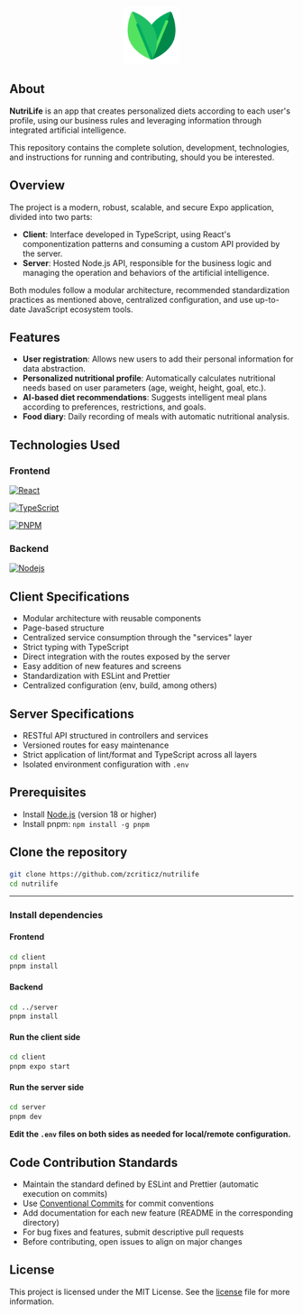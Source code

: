 <div align="center">
  <img src="../client/src/assets/commons/icon.png" alt="NutriLife" width="100" />
</div>

## About

**NutriLife** is an app that creates personalized diets according to each user's profile, using our business rules and leveraging information through integrated artificial intelligence.

This repository contains the complete solution, development, technologies, and instructions for running and contributing, should you be interested.

## Overview

The project is a modern, robust, scalable, and secure Expo application, divided into two parts:

- **Client**: Interface developed in TypeScript, using React's componentization patterns and consuming a custom API provided by the server.
- **Server**: Hosted Node.js API, responsible for the business logic and managing the operation and behaviors of the artificial intelligence.

Both modules follow a modular architecture, recommended standardization practices as mentioned above, centralized configuration, and use up-to-date JavaScript ecosystem tools.

## Features

- **User registration**: Allows new users to add their personal information for data abstraction.
- **Personalized nutritional profile**: Automatically calculates nutritional needs based on user parameters (age, weight, height, goal, etc.).
- **AI-based diet recommendations**: Suggests intelligent meal plans according to preferences, restrictions, and goals.
- **Food diary**: Daily recording of meals with automatic nutritional analysis.

## Technologies Used

### Frontend

[![React](https://img.shields.io/badge/React-20232A?style=for-the-badge&logo=react&logoColor=61DAFB)](https://reactjs.org/)

[![TypeScript](https://img.shields.io/badge/TypeScript-007ACC?style=for-the-badge&logo=typescript&logoColor=white)](https://www.typescriptlang.org/)

[![PNPM](https://img.shields.io/badge/pnpm-22272E?style=for-the-badge&logo=pnpm&logoColor=F69220)](https://pnpm.io/)

### Backend

[![Nodejs](https://img.shields.io/badge/Node.js-43853D?style=for-the-badge&logo=node.js&logoColor=white)](https://nodejs.org/en)

## Client Specifications

- Modular architecture with reusable components
- Page-based structure
- Centralized service consumption through the "services" layer
- Strict typing with TypeScript
- Direct integration with the routes exposed by the server
- Easy addition of new features and screens
- Standardization with ESLint and Prettier
- Centralized configuration (env, build, among others)

## Server Specifications

- RESTful API structured in controllers and services
- Versioned routes for easy maintenance
- Strict application of lint/format and TypeScript across all layers
- Isolated environment configuration with `.env`

## Prerequisites

- Install [Node.js](https://nodejs.org/en) (version 18 or higher)
- Install pnpm: `npm install -g pnpm`

## Clone the repository

```sh
git clone https://github.com/zcriticz/nutrilife
cd nutrilife
```

---

### Install dependencies

#### Frontend

```sh
cd client
pnpm install
```

#### Backend

```sh
cd ../server
pnpm install
```

#### Run the client side

```sh
cd client
pnpm expo start
```

#### Run the server side

```sh
cd server
pnpm dev
```

**Edit the `.env` files on both sides as needed for local/remote configuration.**

## Code Contribution Standards

- Maintain the standard defined by ESLint and Prettier (automatic execution on commits)
- Use [Conventional Commits](https://www.conventionalcommits.org/) for commit conventions
- Add documentation for each new feature (README in the corresponding directory)
- For bug fixes and features, submit descriptive pull requests
- Before contributing, open issues to align on major changes

## License

This project is licensed under the MIT License. See the [license](license) file for more information.
